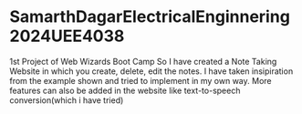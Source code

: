 # SamarthDagarElectricalEnginnering2024UEE4038
1st Project of Web Wizards Boot Camp 
So I have created a Note Taking Website in which you create, delete, edit the notes.
I have taken insipiration from the example shown and tried to implement in my own way.
More features can also be added in the website like text-to-speech conversion(which i have tried)
